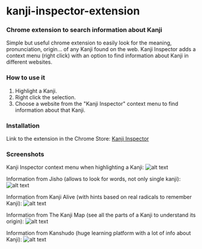 # kanji-inspector-extension
### Chrome extension to search information about Kanji

Simple but useful chrome extension to easily look for the meaning, pronunciation, origin... of any Kanji found on the web. Kanji Inspector adds a context menu (right click) with an option to find information about Kanji in different websites.

### How to use it

1. Highlight a Kanji.
2. Right click the selection.
3. Choose a website from the "Kanji Inspector" context menu to find information about that Kanji.

### Installation

Link to the extension in the Chrome Store: [Kanji Inspector](https://chrome.google.com/webstore/detail/kanji-inspector/eblodmmcjlbmmnlolomphabooehpjfee)

### Screenshots

Kanji Inspector context menu when highlighting a Kanji:
![alt text](https://lh3.googleusercontent.com/FetkQcy4wRrHYmD49lVS2N5lr0swbyN15nPlw1kMHnvjv6-fv1F0bVgRP2ZK2YIYniDasKUDqyY=w640-h400-e365 "Kanji Inspector context menu")

Information from Jisho (allows to look for words, not only single kanji): 
![alt text](https://lh3.googleusercontent.com/6lJu-vN8vrWKrJgDKqImiUCvVZLLRHqNrWJN8Dt7iyjubAfZnJpJLyttobIIvzNztqqKsskRgIU=w640-h400-e365 "Information on Jisho.org")

Information from Kanji Alive (with hints based on real radicals to remember Kanji):
![alt text](https://lh3.googleusercontent.com/X3X8HtIsnx788oS_uB8fJ16Rf3viZ2sO_6eM2nj-6IqOjbr07PFjApC_lQc80a4_zUgE0FDh=w640-h400-e365 "Information on Kanji Alive")

Information from The Kanji Map (see all the parts of a Kanji to understand its origin):
![alt text](https://lh3.googleusercontent.com/-xmILY_eS-p_VNCrdkM7qlY41GvQ4srSTGRzCNwCARrZibv0cYCZpuRNB19Vf8qsZfwiM95wWA=w640-h400-e365 "Information on Kanji Map")

Information from Kanshudo (huge learning platform with a lot of info about Kanji):
![alt text](https://lh3.googleusercontent.com/8OqZ7c75r6cqmRCCbrEakFvjCkdjJVcqUk7XiwgfQtPprWejX_Nznl74Z9UFTd8WhK4JyBGTSnA=w640-h400-e365 "Information on Kanshudo")
